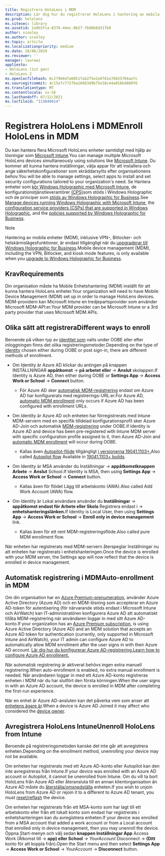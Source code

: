 ```yaml
---
title: Registrera HoloLens i MDM
description: Lär dig hur du registrerar HoloLens i hantering av mobila enheter (MDM) för enklare hantering av flera enheter.
ms.prod: hololens
ms.sitesec: library
ms.assetid: 2a9b3fca-8370-44ec-8b57-fb98b8d317b0
author: scooley
ms.author: scooley
ms.topic: article
ms.localizationpriority: medium
ms.date: 10/06/2019
ms.reviewer: ''
manager: laurawi
appliesto:
- HoloLens (1st gen)
- HoloLens 2
ms.openlocfilehash: 6c279664fa6051fab2f5e2e8f61e70b55704ae7c
ms.sourcegitcommit: 4c15afc772fba26683d9b75e38c44a018b4889f6
ms.translationtype: MT
ms.contentlocale: sv-SE
ms.lasthandoff: 07/12/2021
ms.locfileid: "113640414"
---
```

# <a name="enroll-hololens-in-mdm"></a><span data-ttu-id="ccc34-103">Registrera HoloLens i MDM</span><span class="sxs-lookup"><span data-stu-id="ccc34-103">Enroll HoloLens in MDM</span></span>

<span data-ttu-id="ccc34-104">Du kan hantera flera Microsoft HoloLens enheter samtidigt med hjälp av lösningar som [Microsoft Intune](/intune/windows-holographic-for-business).</span><span class="sxs-lookup"><span data-stu-id="ccc34-104">You can manage multiple Microsoft HoloLens devices simultaneously using solutions like [Microsoft Intune](/intune/windows-holographic-for-business).</span></span> <span data-ttu-id="ccc34-105">Du kommer att kunna hantera inställningar, välja appar för att installera och ange säkerhetskonfigurationer som skräddarsytts efter organisationens behov.</span><span class="sxs-lookup"><span data-stu-id="ccc34-105">You will be able to manage settings, select apps to install and set security configurations tailored to your organization's need.</span></span> <span data-ttu-id="ccc34-106">Se Hantera enheter som [kör Windows Holographic med Microsoft Intune](/intune/windows-holographic-for-business), de konfigurationstjänstleverantörer [(CPS)](https://msdn.microsoft.com/windows/hardware/commercialize/customize/mdm/configuration-service-provider-reference#hololens)som stöds i Windows Holographic och de principer som [stöds av Windows Holographic for Business](https://msdn.microsoft.com/windows/hardware/commercialize/customize/mdm/policy-configuration-service-provider#hololenspolicies).</span><span class="sxs-lookup"><span data-stu-id="ccc34-106">See [Manage devices running Windows Holographic with Microsoft Intune](/intune/windows-holographic-for-business), the [configuration service providers (CSPs) that are supported in Windows Holographic](https://msdn.microsoft.com/windows/hardware/commercialize/customize/mdm/configuration-service-provider-reference#hololens), and the [policies supported by Windows Holographic for Business](https://msdn.microsoft.com/windows/hardware/commercialize/customize/mdm/policy-configuration-service-provider#hololenspolicies).</span></span>

> [!NOTE]
> <span data-ttu-id="ccc34-107">Hantering av mobila enheter (MDM), inklusive VPN-, Bitlocker- och helskärmslägesfunktioner, är endast tillgängligt när du [uppgraderar till Windows Holographic for Business](hololens1-upgrade-enterprise.md).</span><span class="sxs-lookup"><span data-stu-id="ccc34-107">Mobile device management (MDM), including the VPN, Bitlocker, and kiosk mode features, is only available when you [upgrade to Windows Holographic for Business](hololens1-upgrade-enterprise.md).</span></span>

## <a name="requirements"></a><span data-ttu-id="ccc34-108">Krav</span><span class="sxs-lookup"><span data-stu-id="ccc34-108">Requirements</span></span>

 <span data-ttu-id="ccc34-109">Din organisation måste ha Mobile Enhetshantering (MDM) inställt för att kunna hantera HoloLens enheter.</span><span class="sxs-lookup"><span data-stu-id="ccc34-109">Your organization will need to have Mobile Device Management (MDM) set up in order to manage HoloLens devices.</span></span> <span data-ttu-id="ccc34-110">MDM-providern kan Microsoft Intune en tredjepartsprovider som använder Microsoft MDM-API:er.</span><span class="sxs-lookup"><span data-stu-id="ccc34-110">Your MDM provider can be Microsoft Intune or a 3rd party provider that uses Microsoft MDM APIs.</span></span>
 
## <a name="different-ways-to-enroll"></a><span data-ttu-id="ccc34-111">Olika sätt att registrera</span><span class="sxs-lookup"><span data-stu-id="ccc34-111">Different ways to enroll</span></span>

<span data-ttu-id="ccc34-112">Beroende på vilken typ av [identitet som](hololens-identity.md) valts under OOBE eller efter inloggningen finns det olika registreringsmetoder.</span><span class="sxs-lookup"><span data-stu-id="ccc34-112">Depending on the type of [identity](hololens-identity.md) chosen either during OOBE or post sign-in, there are different methods of enrollment.</span></span>

- <span data-ttu-id="ccc34-113">Om Identity är Azure AD klickar du antingen på knappen INSTÄLLNINGAR **appåtkomst**  ->  **på arbetet eller**  ->  **Anslut** skolappen.</span><span class="sxs-lookup"><span data-stu-id="ccc34-113">If Identity is Azure AD, then either during OOBE or **Settings App** -> **Access Work or School** -> **Connect** button.</span></span>
    - <span data-ttu-id="ccc34-114">För Azure AD sker [automatisk MDM-registrering](hololens-enroll-mdm.md#auto-enrollment-in-mdm) endast om Azure AD har konfigurerats med registrerings-URL:er.</span><span class="sxs-lookup"><span data-stu-id="ccc34-114">For Azure AD, [automatic MDM enrollment](hololens-enroll-mdm.md#auto-enrollment-in-mdm) only occurs if Azure AD has been configured with enrollment URLs.</span></span>
     
- <span data-ttu-id="ccc34-115">Om Identity är Azure AD och enheten har förregistrerats med Intune MDM-servern med en specifik tilldelad konfigurationsprofil sker Azure AD-Join och automatisk [MDM-registrering](hololens-enroll-mdm.md#auto-enrollment-in-mdm) under OOBE.</span><span class="sxs-lookup"><span data-stu-id="ccc34-115">If Identity is Azure AD and device has been pre-registered with Intune MDM server with specific configuration profile assigned to it, then Azure AD-Join and [automatic MDM enrollment](hololens-enroll-mdm.md#auto-enrollment-in-mdm) will occur during OOBE.</span></span>
    - <span data-ttu-id="ccc34-116">Kallas även [Autopilot-flöde](hololens2-autopilot.md) tillgängligt [i versionerna 19041.1103+.](hololens-release-notes.md#windows-holographic-version-2004)</span><span class="sxs-lookup"><span data-stu-id="ccc34-116">Also called [Autopilot flow](hololens2-autopilot.md) Available in [19041.1103+ builds](hololens-release-notes.md#windows-holographic-version-2004).</span></span>
    

- <span data-ttu-id="ccc34-117">Om Identity är MSA använder du Inställningar  ->  **appåtkomstknappen Arbete**  ->  **Anslut** School.</span><span class="sxs-lookup"><span data-stu-id="ccc34-117">If Identity is MSA, then using **Settings App** -> **Access Work or School** -> **Connect** button.</span></span>
    - <span data-ttu-id="ccc34-118">Kallas även för flödet Lägg till arbetskonto (AWA).</span><span class="sxs-lookup"><span data-stu-id="ccc34-118">Also called Add Work Account (AWA) flow.</span></span>
- <span data-ttu-id="ccc34-119">Om Identity är Lokal användare använder du **Inställningar**  ->  **appåtkomst endast för Arbete eller Skola** Registrera endast i  ->  **enhetshanteringslänken.**</span><span class="sxs-lookup"><span data-stu-id="ccc34-119">If Identity is Local User, then using **Settings App** -> **Access Work or School** -> **Enroll only in device management** link.</span></span>
    - <span data-ttu-id="ccc34-120">Kallas även för ett rent MDM-registreringsflöde.</span><span class="sxs-lookup"><span data-stu-id="ccc34-120">Also called pure MDM enrollment flow.</span></span>

<span data-ttu-id="ccc34-121">När enheten har registrerats med MDM-servern återspeglar Inställningar nu att enheten har registrerats i enhetshanteringen.</span><span class="sxs-lookup"><span data-stu-id="ccc34-121">Once the device is enrolled with your MDM server, the Settings app will now reflect that the device is enrolled in device management.</span></span>

## <a name="auto-enrollment-in-mdm"></a><span data-ttu-id="ccc34-122">Automatisk registrering i MDM</span><span class="sxs-lookup"><span data-stu-id="ccc34-122">Auto-enrollment in MDM</span></span>

<span data-ttu-id="ccc34-123">Om din organisation har en [Azure Premium-prenumeration](https://azure.microsoft.com/overview/), använder Azure Active Directory (Azure AD) och en MDM-lösning som accepterar en Azure AD-token för autentisering (för närvarande stöds endast i Microsoft Intune och AirWatch) kan IT-administratören konfigurera Azure AD att automatiskt tillåta MDM-registrering när användaren loggar in med sitt Azure AD-konto.</span><span class="sxs-lookup"><span data-stu-id="ccc34-123">If your organization has an [Azure Premium subscription](https://azure.microsoft.com/overview/), is using Azure Active Directory (Azure AD) and an MDM solution that accepts an Azure AD token for authentication (currently, only supported in Microsoft Intune and AirWatch), your IT admin can configure Azure AD to automatically allow MDM enrollment after the user signs in with their Azure AD account.</span></span> [<span data-ttu-id="ccc34-124">Lär dig hur du konfigurerar Azure AD-registrering.</span><span class="sxs-lookup"><span data-stu-id="ccc34-124">Learn how to configure Azure AD enrollment.</span></span>](/mem/intune/enrollment/windows-enroll#enable-windows-10-automatic-enrollment)

<span data-ttu-id="ccc34-125">När automatisk registrering är aktiverat behövs ingen extra manuell registrering.</span><span class="sxs-lookup"><span data-stu-id="ccc34-125">When auto-enrollment is enabled, no extra manual enrollment is needed.</span></span> <span data-ttu-id="ccc34-126">När användaren loggar in med ett Azure AD-konto registreras enheten i MDM när du har slutfört den första körningen.</span><span class="sxs-lookup"><span data-stu-id="ccc34-126">When the user signs in with an Azure AD account, the device is enrolled in MDM after completing the first-run experience.</span></span>

<span data-ttu-id="ccc34-127">När en enhet är Azure AD-ansluten kan det påverka vem som anser att [enhetens ägare är](security-adminless-os.md#device-owner).</span><span class="sxs-lookup"><span data-stu-id="ccc34-127">When a device is Azure AD Joined it may affect who considered the [device owner](security-adminless-os.md#device-owner).</span></span>

## <a name="unenroll-hololens-from-intune"></a><span data-ttu-id="ccc34-128">Avregistrera HoloLens Intune</span><span class="sxs-lookup"><span data-stu-id="ccc34-128">Unenroll HoloLens from Intune</span></span>

<span data-ttu-id="ccc34-129">Beroende på registreringsmetoden kanske det inte går att avregistrera enheten.</span><span class="sxs-lookup"><span data-stu-id="ccc34-129">Depending on the enrollment method, unenrolling your device may not be available.</span></span>

<span data-ttu-id="ccc34-130">Om enheten har registrerats med ett Azure AD-konto eller Autopilot kan den inte avregistreras från Intune.</span><span class="sxs-lookup"><span data-stu-id="ccc34-130">If your device was enrolled with an Azure AD account or Autopilot, it cannot be unenrolled from Intune.</span></span> <span data-ttu-id="ccc34-131">Om du vill ta bort HoloLens från Azure AD eller återansluta till en annan klientorganisation än Azure AD måste du [återställa/omsnedställa](hololens-recovery.md#reset-the-device) enheten.</span><span class="sxs-lookup"><span data-stu-id="ccc34-131">If you wish to unjoin HoloLens from Azure AD or rejoin it to a different to Azure AD tenant, you must [reset/reflash](hololens-recovery.md#reset-the-device) the device.</span></span>

<span data-ttu-id="ccc34-132">Om enheten har registrerats från ett MSA-konto som har lagt till ett arbetskonto eller från ett lokalt konto som endast har registrerats i enhetshanteringen kan du avregistrera enheten.</span><span class="sxs-lookup"><span data-stu-id="ccc34-132">If your device was enrolled from a MSA account that added a work account or from a Local account that enrolled only in device management, then you may unenroll the device.</span></span> <span data-ttu-id="ccc34-133">Öppna Start-menyn och välj sedan **knappen Inställningar App** Access Work (Åtkomst till  ->  **app) eller School**  ->  *YourAccount* Disconnect  ->  **(Ditt** konto för att koppla från).</span><span class="sxs-lookup"><span data-stu-id="ccc34-133">Open the Start menu and then select **Settings App** -> **Access Work or School** -> *YourAccount* -> **Disconnect** button.</span></span>